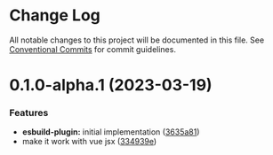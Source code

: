 # Change Log

All notable changes to this project will be documented in this file.
See [Conventional Commits](https://conventionalcommits.org) for commit guidelines.

# 0.1.0-alpha.1 (2023-03-19)

### Features

- **esbuild-plugin:** initial implementation ([3635a81](https://github.com/lttb/taddy/commit/3635a816605821caae0800f77680cb0db42a1fdf))
- make it work with vue jsx ([334939e](https://github.com/lttb/taddy/commit/334939e203f5e5a5a6afd34ec093eee429e490cc))
